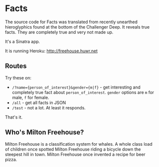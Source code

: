 Facts
=====
The source code for Facts was translated from recently unearthed hieroglyphics found at the bottom of the Challenger Deep.  It reveals true facts.  They are completely true and very not made up.

It's a Sinatra app.

It is running Heroku: http://freehouse.huwr.net

Routes
------

Try these on:

 * ```/?name={person_of_interest}&gender={m|f}``` - get interesting and completely true fact about ```person_of_interest```. ```gender``` options are ```m``` for male, ```f``` for female.
 * ```/all``` - get all facts in JSON
 * ```/test``` - not a lot. At least it responds.

That's it.

Who's Milton Freehouse?
-----------------------
Milton Freehouse is a classification system for whales. A whole class load of children once spotted Milton Freehouse riding a bicycle down the steepest hill in town. Milton Freehouse once invented a recipe for beer pizza.
